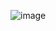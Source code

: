 ![image](https://github.com/TojiFushiguro/TojiFushiguro/assets/91518588/647cf537-bdd9-4301-bd87-267930ed4f77)
